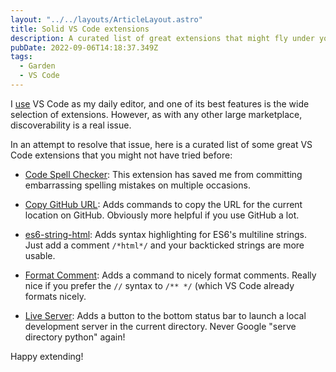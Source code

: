 ```yaml
---
layout: "../../layouts/ArticleLayout.astro"
title: Solid VS Code extensions
description: A curated list of great extensions that might fly under your radar
pubDate: 2022-09-06T14:18:37.349Z
tags:
  - Garden
  - VS Code
---
```

I [use](/uses) VS Code as my daily editor, and one of its best features is the wide selection of extensions. However, as with any other large marketplace, discoverability is a real issue.

In an attempt to resolve that issue, here is a curated list of some great VS Code extensions that you might not have tried before:

- [Code Spell Checker](https://marketplace.visualstudio.com/items?itemName=streetsidesoftware.code-spell-checker): This extension has saved me from committing embarrassing spelling mistakes on multiple occasions.

- [Copy GitHub URL](https://marketplace.visualstudio.com/items?itemName=mattlott.copy-github-url): Adds commands to copy the URL for the current location on GitHub. Obviously more helpful if you use GitHub a lot.

- [es6-string-html](https://marketplace.visualstudio.com/items?itemName=Tobermory.es6-string-html): Adds syntax highlighting for ES6's multiline strings. Just add a comment `/*html*/` and your backticked strings are more usable.

- [Format Comment](https://marketplace.visualstudio.com/items?itemName=rodrigocfd.format-comment): Adds a command to nicely format comments. Really nice if you prefer the `//` syntax to `/** */` (which VS Code already formats nicely.

- [Live Server](https://marketplace.visualstudio.com/items?itemName=ritwickdey.LiveServer): Adds a button to the bottom status bar to launch a local development server in the current directory. Never Google "serve directory python" again!

Happy extending!

